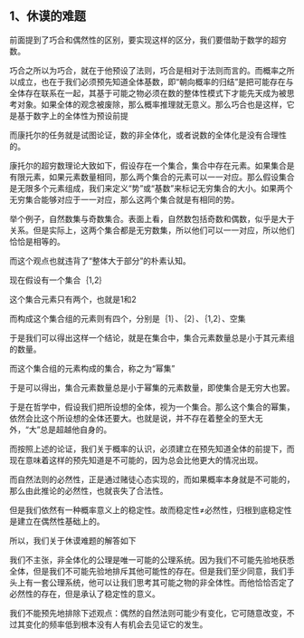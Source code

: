 <h2>1、休谟的难题</h2><p data-pid="fhPCkcwG">前面提到了巧合和偶然性的区别，要实现这样的区分，我们要借助于数学的超穷数。</p><p data-pid="_mJJJDRu">巧合之所以为巧合，就在于他预设了法则，巧合是相对于法则而言的。而概率之所以成立，也在于我们必须预先知道全体基数，即“朝向概率的归结”是把可能存在与全体存在联系在一起，其基于可能之物必须在数的整体性模式下才能先天成为被思考对象。如果全体的观念被废除，那么概率推理就无意义。那么巧合也是这样，它是基于数字上的全体性为预设前提</p><p data-pid="XP5v0fp6">而康托尔的任务就是试图论证，数的非全体化，或者说数的全体化是没有合理性的。</p><p data-pid="XIk0L4ZE">康托尔的超穷数理论大致如下，假设存在一个集合，集合中存在元素。如果集合是有限元素，如果元素数量相同，那么两个集合的元素可以一一对应。那么假设集合是无限多个元素组成，我们来定义“势”或“基数”来标记无穷集合的大小。如果两个无穷集合能够对应于一一对应，那么这两个集合就是有相同的势。</p><p data-pid="zT1BD5V1">举个例子，自然数集与奇数集合。表面上看，自然数包括奇数和偶数，似乎是大于关系。但是实际上，这两个集合都是无穷数集，所以他们可以一一对应，所以他们恰恰是相等的。</p><p data-pid="GphgEPvb">而这个观点也就违背了“整体大于部分”的朴素认知。</p><p data-pid="orvovSex">现在假设有一个集合｛1,2｝</p><p data-pid="vVc974jd">这个集合元素只有两个，也就是1和2</p><p data-pid="Pno2Enjp">而构成这个集合组的元素则有四个，分别是｛1｝、｛2｝、｛1,2｝、空集</p><p data-pid="vI23n8aa">于是我们可以得出这样一个结论，就是在集合中，集合元素数量总是小于其元素组的数量。</p><p data-pid="HL5UGpxN">而这个集合组的元素构成的集合，称之为“幂集”</p><p data-pid="4q7DdD3X">于是可以得出，集合元素数量总是小于幂集的元素数量，即使集合是无穷大也罢。</p><p data-pid="DpNLnS0c">于是在哲学中，假设我们把所设想的全体，视为一个集合。那么这个集合的幂集，依然会比这个所设想的全体还要大。也就是说，并不存在着整全的至大无外，“大”总是超越他自身的。</p><p data-pid="4HRw-O8p">而按照上述的论证，我们关于概率的认识，必须建立在预先知道全体的前提下，而现在意味着这样的预先知道是不可能的，因为总会比他更大的情况出现。</p><p data-pid="AVDWGSGQ">而自然法则的必然性，正是通过赌徒心态实现的，而如果概率本身就是不可能的，那么由此推论的必然性，也就丧失了合法性。</p><p data-pid="HDwdbsts">但是我们依然有一种概率意义上的稳定性。故而稳定性≠必然性，归根到底稳定性是建立在偶然性基础上的。</p><p data-pid="NO3hKU7j">所以，我们关于休谟难题的解答如下</p><p data-pid="XOD-s4Hq">我们不主张，非全体化的公理是唯一可能的公理系统。因为我们不可能先验地获悉全体，但是我们不可能先验地排斥其他可能性的存在。但是我们至少同意，我们手头上有一套公理系统，他可以让我们思考其可能之物的非全体性。而他恰恰否定了必然性的存在，但是承认了稳定性的意义。</p><p data-pid="ZuxQPjWH">我们不能预先地排除下述观点：偶然的自然法则可能少有变化，它可随意改变，不过其变化的频率低到根本没有人有机会去见证它的发生。</p><p></p><p></p><p></p><p></p><p></p><p></p><p></p><p></p><p></p>